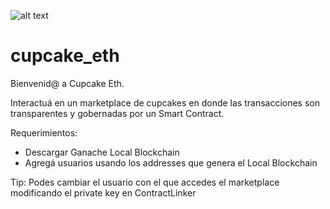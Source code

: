 ![alt text](https://github.com/TomasWard1/cupcake_eth/blob/master/cupcakeEthLogo.jpg?raw=true)
# cupcake_eth

Bienvenid@ a Cupcake Eth.

Interactuá en un marketplace de cupcakes en donde las transacciones son transparentes y gobernadas por un Smart Contract.

Requerimientos:
- Descargar Ganache Local Blockchain
- Agregá usuarios usando los addresses que genera el Local Blockchain 

Tip: Podes cambiar el usuario con el que accedes el marketplace modificando el private key en ContractLinker
